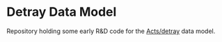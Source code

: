 # Detray Data Model

Repository holding some early R&amp;D code for the
[Acts/detray](https://github.com/asalzburger/detray) data model.
